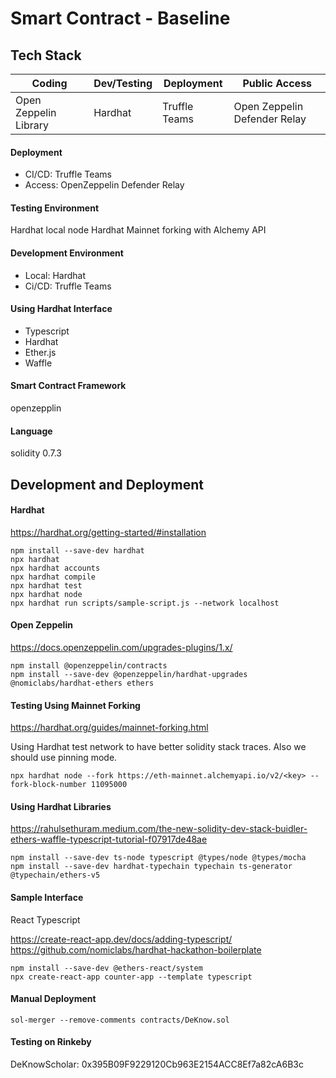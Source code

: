 # Smart Contract - Baseline

## Tech Stack
| Coding                | Dev/Testing | Deployment    | Public Access                |
|-----------------------|-------------|---------------|------------------------------|
| Open Zeppelin Library | Hardhat     | Truffle Teams | Open Zeppelin Defender Relay |

#### Deployment
- CI/CD: Truffle Teams
- Access: OpenZeppelin Defender Relay

#### Testing Environment
Hardhat local node
Hardhat Mainnet forking with Alchemy API

#### Development Environment
- Local: Hardhat
- Ci/CD: Truffle Teams

#### Using Hardhat Interface
- Typescript
- Hardhat
- Ether.js
- Waffle

#### Smart Contract Framework
openzepplin

#### Language
solidity 0.7.3

## Development and Deployment
#### Hardhat

https://hardhat.org/getting-started/#installation
```
npm install --save-dev hardhat
npx hardhat
npx hardhat accounts
npx hardhat compile
npx hardhat test
npx hardhat node
npx hardhat run scripts/sample-script.js --network localhost
```

#### Open Zeppelin

https://docs.openzeppelin.com/upgrades-plugins/1.x/
```
npm install @openzeppelin/contracts
npm install --save-dev @openzeppelin/hardhat-upgrades @nomiclabs/hardhat-ethers ethers
```

#### Testing Using Mainnet Forking

https://hardhat.org/guides/mainnet-forking.html

Using Hardhat test network to have better solidity stack traces.
Also we should use pinning mode.
```
npx hardhat node --fork https://eth-mainnet.alchemyapi.io/v2/<key> --fork-block-number 11095000
```

#### Using Hardhat Libraries

https://rahulsethuram.medium.com/the-new-solidity-dev-stack-buidler-ethers-waffle-typescript-tutorial-f07917de48ae
```
npm install --save-dev ts-node typescript @types/node @types/mocha
npm install --save-dev hardhat-typechain typechain ts-generator @typechain/ethers-v5
```

#### Sample Interface

React Typescript

https://create-react-app.dev/docs/adding-typescript/
https://github.com/nomiclabs/hardhat-hackathon-boilerplate
```
npm install --save-dev @ethers-react/system
npx create-react-app counter-app --template typescript
```

#### Manual Deployment
```
sol-merger --remove-comments contracts/DeKnow.sol
```


#### Testing on Rinkeby
DeKnowScholar: 0x395B09F9229120Cb963E2154ACC8Ef7a82cA6B3c